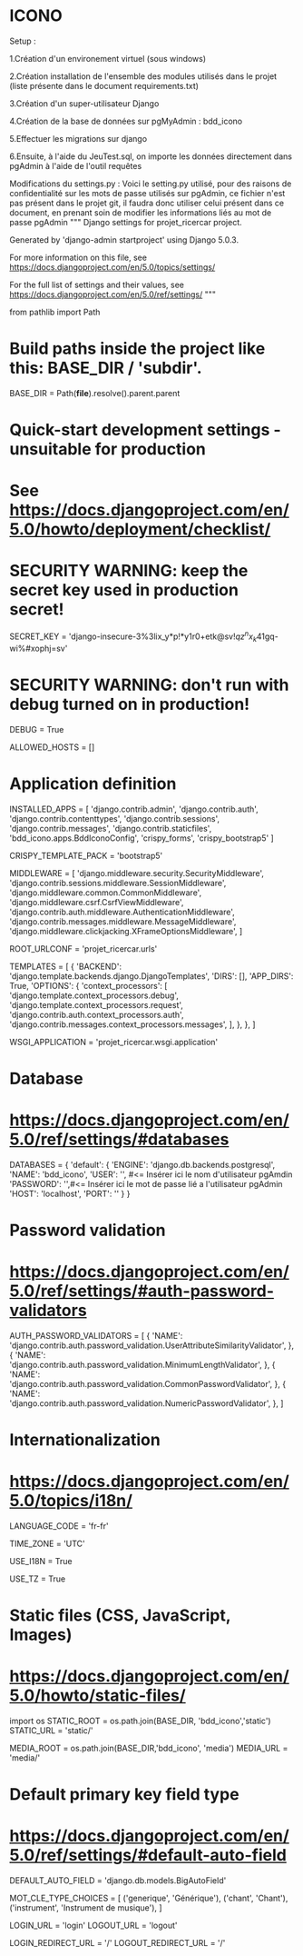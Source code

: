 # ICONO

Setup : 

1.Création d'un environement virtuel (sous windows)

2.Création installation de l'ensemble des modules utilisés dans le projet (liste présente dans le document requirements.txt)

3.Création d'un super-utilisateur Django

4.Création de la base de données sur pgMyAdmin : bdd_icono

5.Effectuer les migrations sur django

6.Ensuite, à l'aide du JeuTest.sql, on importe les données directement dans pgAdmin à l'aide de l'outil requêtes

Modifications du settings.py : 
Voici le setting.py utilisé, pour des raisons de confidentialité sur les mots de passe utilisés sur pgAdmin, ce fichier n'est pas présent dans le projet git, il faudra donc utiliser celui présent dans  ce document, en prenant soin de modifier les informations liés au mot de passe pgAdmin
"""
Django settings for projet_ricercar project.

Generated by 'django-admin startproject' using Django 5.0.3.

For more information on this file, see
https://docs.djangoproject.com/en/5.0/topics/settings/

For the full list of settings and their values, see
https://docs.djangoproject.com/en/5.0/ref/settings/
"""

from pathlib import Path

# Build paths inside the project like this: BASE_DIR / 'subdir'.
BASE_DIR = Path(__file__).resolve().parent.parent


# Quick-start development settings - unsuitable for production
# See https://docs.djangoproject.com/en/5.0/howto/deployment/checklist/

# SECURITY WARNING: keep the secret key used in production secret!
SECRET_KEY = 'django-insecure-3%3lix_y*p!*y1r0+etk@sv!$qz^nx_k$41gq-wi%#xophj=sv'

# SECURITY WARNING: don't run with debug turned on in production!
DEBUG = True

ALLOWED_HOSTS = []


# Application definition
INSTALLED_APPS = [
    'django.contrib.admin',
    'django.contrib.auth',
    'django.contrib.contenttypes',
    'django.contrib.sessions',
    'django.contrib.messages',
    'django.contrib.staticfiles',
    'bdd_icono.apps.BddIconoConfig',
    'crispy_forms',
    'crispy_bootstrap5'
]

CRISPY_TEMPLATE_PACK = 'bootstrap5'

MIDDLEWARE = [
    'django.middleware.security.SecurityMiddleware',
    'django.contrib.sessions.middleware.SessionMiddleware',
    'django.middleware.common.CommonMiddleware',
    'django.middleware.csrf.CsrfViewMiddleware',
    'django.contrib.auth.middleware.AuthenticationMiddleware',
    'django.contrib.messages.middleware.MessageMiddleware',
    'django.middleware.clickjacking.XFrameOptionsMiddleware',
]

ROOT_URLCONF = 'projet_ricercar.urls'

TEMPLATES = [
    {
        'BACKEND': 'django.template.backends.django.DjangoTemplates',
        'DIRS': [],
        'APP_DIRS': True,
        'OPTIONS': {
            'context_processors': [
                'django.template.context_processors.debug',
                'django.template.context_processors.request',
                'django.contrib.auth.context_processors.auth',
                'django.contrib.messages.context_processors.messages',
            ],
        },
    },
]

WSGI_APPLICATION = 'projet_ricercar.wsgi.application'


# Database
# https://docs.djangoproject.com/en/5.0/ref/settings/#databases

DATABASES = {
    'default': {
        'ENGINE': 'django.db.backends.postgresql',
        'NAME': 'bdd_icono',
        'USER': '', #<= Insérer ici le nom d'utilisateur pgAmdin
        'PASSWORD': '',#<= Insérer ici le mot de passe lié a l'utilisateur pgAdmin
        'HOST': 'localhost',
        'PORT': ''
    }
}


# Password validation
# https://docs.djangoproject.com/en/5.0/ref/settings/#auth-password-validators

AUTH_PASSWORD_VALIDATORS = [
    {
        'NAME': 'django.contrib.auth.password_validation.UserAttributeSimilarityValidator',
    },
    {
        'NAME': 'django.contrib.auth.password_validation.MinimumLengthValidator',
    },
    {
        'NAME': 'django.contrib.auth.password_validation.CommonPasswordValidator',
    },
    {
        'NAME': 'django.contrib.auth.password_validation.NumericPasswordValidator',
    },
]


# Internationalization
# https://docs.djangoproject.com/en/5.0/topics/i18n/

LANGUAGE_CODE = 'fr-fr'

TIME_ZONE = 'UTC'

USE_I18N = True

USE_TZ = True


# Static files (CSS, JavaScript, Images)
# https://docs.djangoproject.com/en/5.0/howto/static-files/
import os
STATIC_ROOT = os.path.join(BASE_DIR, 'bdd_icono','static')
STATIC_URL = 'static/'

MEDIA_ROOT = os.path.join(BASE_DIR,'bdd_icono', 'media')
MEDIA_URL = 'media/'

# Default primary key field type
# https://docs.djangoproject.com/en/5.0/ref/settings/#default-auto-field

DEFAULT_AUTO_FIELD = 'django.db.models.BigAutoField'

MOT_CLE_TYPE_CHOICES = [
    ('generique', 'Générique'),
    ('chant', 'Chant'),
    ('instrument', 'Instrument de musique'),
]

LOGIN_URL = 'login' 
LOGOUT_URL = 'logout'

LOGIN_REDIRECT_URL = '/'
LOGOUT_REDIRECT_URL = '/'